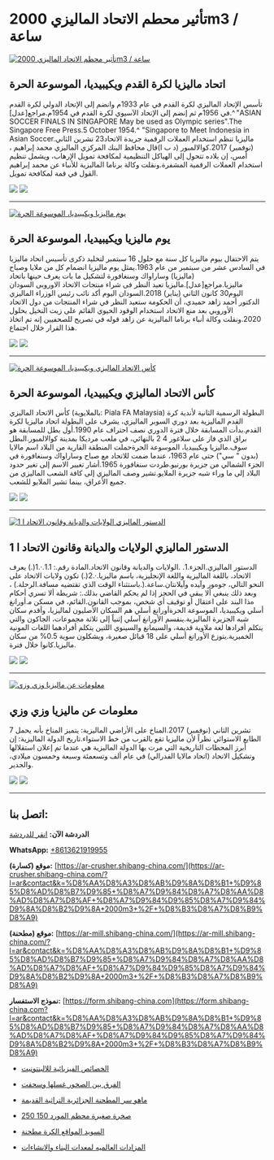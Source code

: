 # تأثير محطم الاتحاد الماليزي 2000m3 / ساعة

<a href="https://swt.shibang-china.com/?l=ar&img&k=%D8%AA%D8%A3%D8%AB%D9%8A%D8%B1+%D9%85%D8%AD%D8%B7%D9%85+%D8%A7%D9%84%D8%A7%D8%AA%D8%AD%D8%A7%D8%AF+%D8%A7%D9%84%D9%85%D8%A7%D9%84%D9%8A%D8%B2%D9%8A+2000m3+%2F+%D8%B3%D8%A7%D8%B9%D8%A9" target="_blank">![تأثير محطم الاتحاد الماليزي 2000m3 / ساعة](http://static.shibang-china.com/all-800x300/829.jpg)</a>

## اتحاد ماليزيا لكرة القدم ويكيبيديا، الموسوعة الحرة
تأسس الإتحاد الماليزي لكرة القدم في عام 1933م وانضم إلى الإتحاد الدولي لكرة القدم في 1956م ثم إنضم إلى الإتحاد الآسيوي لكرة القدم في 1954م.مراجع[عدل].^ &quot;ASIAN SOCCER FINALS IN SINGAPORE May be used as Olympic series&quot;.The Singapore Free Press.5 October 1954.^ &quot;Singapore to Meet Indonesia in Asian Soccer.ماليزيا تنظم استخدام العملات الرقمية جريدة الاتحاد23 تشرين الثاني (نوفمبر) 2017.كوالالمبور (د ب ا)قال محافظ البنك المركزي الماليزي محمد إبراهيم ، أمس، إن بلاده تتحول إلى الهياكل التنظيمية لمكافحة تمويل الإرهاب، ويشمل تنظيم استخدام العملات الرقمية المشفرة.ونقلت وكالة برناما الماليزية للأنباء عن محمد إبراهيم القول في قمة لمكافحة تمويل.


<a href="https://whatsapp.shibangsoft.com/WhatsApp.php" target="_blank" title="WhatsApp">![](http://static.shibang-china.com/icon/whatsapp.png)</a> <a href="https://swt.shibang-china.com/?l=ar&icon&k=%D8%AA%D8%A3%D8%AB%D9%8A%D8%B1+%D9%85%D8%AD%D8%B7%D9%85+%D8%A7%D9%84%D8%A7%D8%AA%D8%AD%D8%A7%D8%AF+%D8%A7%D9%84%D9%85%D8%A7%D9%84%D9%8A%D8%B2%D9%8A+2000m3+%2F+%D8%B3%D8%A7%D8%B9%D8%A9" target="_blank">![](http://static.shibang-china.com/icon/chat-ar.png)</a>

---

<a href="https://swt.shibang-china.com/?l=ar&img&k=%D8%AA%D8%A3%D8%AB%D9%8A%D8%B1+%D9%85%D8%AD%D8%B7%D9%85+%D8%A7%D9%84%D8%A7%D8%AA%D8%AD%D8%A7%D8%AF+%D8%A7%D9%84%D9%85%D8%A7%D9%84%D9%8A%D8%B2%D9%8A+2000m3+%2F+%D8%B3%D8%A7%D8%B9%D8%A9" target="_blank">![يوم ماليزيا ويكيبيديا، الموسوعة الحرة](http://static.shibang-china.com/all-800x300/236.jpg)</a>

## يوم ماليزيا ويكيبيديا، الموسوعة الحرة
يتم الاحتفال بيوم ماليزيا كل سنة مع حلول 16 سبتمبر لتخليد ذكرى تأسيس اتحاد ماليزيا في السادس عشر من سبتمبر من عام 1963.يمثل يوم ماليزيا انضمام كل من ملايا وصباح (ماليزيا) وساراواك وسنغافورة لتشكيل ما بات يعرف حينها باتحاد ماليزيا.مراجع[عدل].ماليزيا تعيد النظر فى شراء منتجات الاتحاد الاوروبى السودان اليوم30 كانون الثاني (يناير) 2018.السودان اليوم أكد نائب رئيس الوزراء الماليزي الدكتور أحمد زاهد حميدي، أن الحكومة ستعيد النظر في شراء المنتجات من دول الاتحاد الأوروبي بعد منع الاتحاد استخدام الوقود الحيوي القائم على زيت النخيل بحلول 2020.ونقلت وكالة أنباء برناما الماليزية عن زاهد قوله في تصريح للصحفيين إنه تم اتخاذ هذا القرار خلال اجتماع.


<a href="https://whatsapp.shibangsoft.com/WhatsApp.php" target="_blank" title="WhatsApp">![](http://static.shibang-china.com/icon/whatsapp.png)</a> <a href="https://swt.shibang-china.com/?l=ar&icon&k=%D8%AA%D8%A3%D8%AB%D9%8A%D8%B1+%D9%85%D8%AD%D8%B7%D9%85+%D8%A7%D9%84%D8%A7%D8%AA%D8%AD%D8%A7%D8%AF+%D8%A7%D9%84%D9%85%D8%A7%D9%84%D9%8A%D8%B2%D9%8A+2000m3+%2F+%D8%B3%D8%A7%D8%B9%D8%A9" target="_blank">![](http://static.shibang-china.com/icon/chat-ar.png)</a>

---

<a href="https://swt.shibang-china.com/?l=ar&img&k=%D8%AA%D8%A3%D8%AB%D9%8A%D8%B1+%D9%85%D8%AD%D8%B7%D9%85+%D8%A7%D9%84%D8%A7%D8%AA%D8%AD%D8%A7%D8%AF+%D8%A7%D9%84%D9%85%D8%A7%D9%84%D9%8A%D8%B2%D9%8A+2000m3+%2F+%D8%B3%D8%A7%D8%B9%D8%A9" target="_blank">![كأس الاتحاد الماليزي ويكيبيديا، الموسوعة الحرة](http://static.shibang-china.com/all-800x300/1432.jpg)</a>

## كأس الاتحاد الماليزي ويكيبيديا، الموسوعة الحرة
كأس الاتحاد الماليزي (بالملايوية: Piala FA Malaysia) البطولة الرسمية الثانية لأندية كرة القدم الماليزية بعد دوري السوبر الماليزي، يشرف على البطولة اتحاد ماليزيا لكرة القدم.بدأت المسابقة خلال فترة الدوري نصف احتراف عام 1990.أول بطل للمسابقة هو براق الذي فاز على سلاغور 4 2 بالنهائي، في ملعب مرديكا بمدينة كوالالمبور.البطل سوف.ماليزيا ويكيبيديا، الموسوعة الحرةحملت المنطقة القارية من البلاد اسم مالايا (بدون &quot; سي&quot;) حتى عام 1963، عندما ضمت للاتحاد مع صباح وساراواك وسنغافورة في الجزء الشمالي من جزيرة بورنيو.طردت سنغافورة 1965.أشار تغيير الاسم إلى تغير حدود البلاد إلى ما وراء شبه جزيرة الملايو.تشير وصف الماليزي إلى كافة الشعب الماليزي من جميع الأعراق، بينما تشير الملايو للشعب.


<a href="https://whatsapp.shibangsoft.com/WhatsApp.php" target="_blank" title="WhatsApp">![](http://static.shibang-china.com/icon/whatsapp.png)</a> <a href="https://swt.shibang-china.com/?l=ar&icon&k=%D8%AA%D8%A3%D8%AB%D9%8A%D8%B1+%D9%85%D8%AD%D8%B7%D9%85+%D8%A7%D9%84%D8%A7%D8%AA%D8%AD%D8%A7%D8%AF+%D8%A7%D9%84%D9%85%D8%A7%D9%84%D9%8A%D8%B2%D9%8A+2000m3+%2F+%D8%B3%D8%A7%D8%B9%D8%A9" target="_blank">![](http://static.shibang-china.com/icon/chat-ar.png)</a>

---

<a href="https://swt.shibang-china.com/?l=ar&img&k=%D8%AA%D8%A3%D8%AB%D9%8A%D8%B1+%D9%85%D8%AD%D8%B7%D9%85+%D8%A7%D9%84%D8%A7%D8%AA%D8%AD%D8%A7%D8%AF+%D8%A7%D9%84%D9%85%D8%A7%D9%84%D9%8A%D8%B2%D9%8A+2000m3+%2F+%D8%B3%D8%A7%D8%B9%D8%A9" target="_blank">![اﻟﺪﺳﺘﻮر اﻟﻤﺎﻟﻴﺰي اﻟﻮﻻﻳﺎت واﻟﺪﻳﺎﻧﺔ وﻗﺎﻧﻮن اﻻﺗﺤﺎد ا 1](http://static.shibang-china.com/all-800x300/1094.jpg)</a>

## اﻟﺪﺳﺘﻮر اﻟﻤﺎﻟﻴﺰي اﻟﻮﻻﻳﺎت واﻟﺪﻳﺎﻧﺔ وﻗﺎﻧﻮن اﻻﺗﺤﺎد ا 1
اﻟﺪﺳﺘﻮر اﻟﻤﺎﻟﻴﺰي.اﻟﺠﺰء.1. .اﻟﻮﻻﻳﺎت واﻟﺪﻳﺎﻧﺔ وﻗﺎﻧﻮن اﻻﺗﺤﺎد.اﻟﻤﺎدة رﻗﻢ.: 1.1.·.1(.) ﻳﻌﺮف اﻻﺗﺤﺎد، ﺑﺎﻟﻠﻐﺔ اﻟﻤﺎﻟﻴﺰﻳﺔ واﻟﻠﻐﺔ اﻹﻧﺠﻠﻴﺰﻳﺔ، ﺑﺎﺳﻢ ﻣﺎﻟﻴﺰﻳﺎ.·.2(.) ﺗﻜﻮن وﻻﻳﺎت اﻻﺗﺤﺎد ﻋﻠﻰ اﻟﻨﺤﻮ اﻟﺘﺎﻟﻲ، ﺟﻮهﻮر وآﻴﺪﻩ وآﻴﻼﻧﺘﺎن.ﺳﺎﻋﺔ.(.ﺑﺎﺳﺘﺜﻨﺎء اﻟﻮﻗﺖ اﻟﺬي ﺗﻘﺘﻀﻴﻪ ﻣﺴﺎﻓﺔ.اﻟﺮﺣﻠﺔ.) ، وﺑﻌﺪ ذﻟﻚ ﻳﻨﺒﻐﻲ أﻻ ﻳﺒﻘﻰ ﻓﻲ اﻟﺤﺠﺰ إذا ﻟﻢ ﻳﺤﻜﻢ اﻟﻘﺎﺿﻲ ﺑﺬﻟﻚ.: ﺷﺮﻳﻄﺔ أﻻ ﺗﺴﺮي أﺣﻜﺎم هﺬا اﻟﺒﻨﺪ ﻋﻠﻰ اﻋﺘﻘﺎل أو ﺗﻮﻗﻴﻒ أي ﺷﺨﺺ، ﺑﻤﻮﺟﺐ اﻟﻘﺎﻧﻮن.اﻟﻘﺎﺋﻢ، ﻓﻲ ﻣﺴﻜﻦ ﻣ.أورانغ أسلي ويكيبيديا، الموسوعة الحرةأورانغ أسلي هم السكان الأصليون لماليزيا، وأقدم سكان شبه الجزيرة الماليزية.ينقسم الأورانغ آسلي إثنياً إلى ثلاثة مجموعات، الجاكون والتي يتكلم أفرادها لغة ملاوية قديمة، والسيمانغ والسينوي اللتين يتكلم أفرادهما اللغات المونية الخميرية.يتوزع الأورانغ أسلي على 18 قبائل صغيرة، ويشكلون سوية 0.5% من سكان ماليزيا.كانوا خلال فترة.


<a href="https://whatsapp.shibangsoft.com/WhatsApp.php" target="_blank" title="WhatsApp">![](http://static.shibang-china.com/icon/whatsapp.png)</a> <a href="https://swt.shibang-china.com/?l=ar&icon&k=%D8%AA%D8%A3%D8%AB%D9%8A%D8%B1+%D9%85%D8%AD%D8%B7%D9%85+%D8%A7%D9%84%D8%A7%D8%AA%D8%AD%D8%A7%D8%AF+%D8%A7%D9%84%D9%85%D8%A7%D9%84%D9%8A%D8%B2%D9%8A+2000m3+%2F+%D8%B3%D8%A7%D8%B9%D8%A9" target="_blank">![](http://static.shibang-china.com/icon/chat-ar.png)</a>

---

<a href="https://swt.shibang-china.com/?l=ar&img&k=%D8%AA%D8%A3%D8%AB%D9%8A%D8%B1+%D9%85%D8%AD%D8%B7%D9%85+%D8%A7%D9%84%D8%A7%D8%AA%D8%AD%D8%A7%D8%AF+%D8%A7%D9%84%D9%85%D8%A7%D9%84%D9%8A%D8%B2%D9%8A+2000m3+%2F+%D8%B3%D8%A7%D8%B9%D8%A9" target="_blank">![معلومات عن ماليزيا وزي وزي](http://static.shibang-china.com/all-800x300/525.jpg)</a>

## معلومات عن ماليزيا وزي وزي
7 تشرين الثاني (نوفمبر) 2017.المناخ على الأراضي الماليزية: يتميز المناخ بأنه يحمل الطابع الاستوائي نظراً لأن ماليزيا تقع بالقرب من خط الاستواء.تاريخ الدولة الماليزية: إن أبرز المحطات التاريخية التي مرت بها الدولة الماليزية هي عندما تم إعلان استقلالها وتشكيل الاتحاد (اتحاد مالايا الفدرالي) في عام ألف وتسعمئة وسبعة وخمسون ميلادي، والجدير.

<a href="https://whatsapp.shibangsoft.com/WhatsApp.php" target="_blank" title="WhatsApp">![](http://static.shibang-china.com/icon/whatsapp.png)</a> <a href="https://swt.shibang-china.com/?l=ar&icon&k=%D8%AA%D8%A3%D8%AB%D9%8A%D8%B1+%D9%85%D8%AD%D8%B7%D9%85+%D8%A7%D9%84%D8%A7%D8%AA%D8%AD%D8%A7%D8%AF+%D8%A7%D9%84%D9%85%D8%A7%D9%84%D9%8A%D8%B2%D9%8A+2000m3+%2F+%D8%B3%D8%A7%D8%B9%D8%A9" target="_blank">![](http://static.shibang-china.com/icon/chat-ar.png)</a>

---
## اتصل بنا:

**الدردشة الآن:** [انقر للدردشة](https://swt.shibang-china.com?l=ar&contact&k=%D8%AA%D8%A3%D8%AB%D9%8A%D8%B1+%D9%85%D8%AD%D8%B7%D9%85+%D8%A7%D9%84%D8%A7%D8%AA%D8%AD%D8%A7%D8%AF+%D8%A7%D9%84%D9%85%D8%A7%D9%84%D9%8A%D8%B2%D9%8A+2000m3+%2F+%D8%B3%D8%A7%D8%B9%D8%A9)

**WhatsApp:**  [+8613621919955](https://whatsapp.shibangsoft.com/WhatsApp.php)

**موقع (كسارة):** [https://ar-crusher.shibang-china.com/](https://ar-crusher.shibang-china.com/?l=ar&contact&k=%D8%AA%D8%A3%D8%AB%D9%8A%D8%B1+%D9%85%D8%AD%D8%B7%D9%85+%D8%A7%D9%84%D8%A7%D8%AA%D8%AD%D8%A7%D8%AF+%D8%A7%D9%84%D9%85%D8%A7%D9%84%D9%8A%D8%B2%D9%8A+2000m3+%2F+%D8%B3%D8%A7%D8%B9%D8%A9)

**موقع (مطحنة):** [https://ar-mill.shibang-china.com/](https://ar-mill.shibang-china.com/?l=ar&contact&k=%D8%AA%D8%A3%D8%AB%D9%8A%D8%B1+%D9%85%D8%AD%D8%B7%D9%85+%D8%A7%D9%84%D8%A7%D8%AA%D8%AD%D8%A7%D8%AF+%D8%A7%D9%84%D9%85%D8%A7%D9%84%D9%8A%D8%B2%D9%8A+2000m3+%2F+%D8%B3%D8%A7%D8%B9%D8%A9)

**نموذج الاستفسار:** [https://form.shibang-china.com](https://form.shibang-china.com?l=ar&contact&k=%D8%AA%D8%A3%D8%AB%D9%8A%D8%B1+%D9%85%D8%AD%D8%B7%D9%85+%D8%A7%D9%84%D8%A7%D8%AA%D8%AD%D8%A7%D8%AF+%D8%A7%D9%84%D9%85%D8%A7%D9%84%D9%8A%D8%B2%D9%8A+2000m3+%2F+%D8%B3%D8%A7%D8%B9%D8%A9)

* [الخصائص الفيزيائية للالبنتونيت](../23/%D8%A7%D9%84%D8%AE%D8%B5%D8%A7%D8%A6%D8%B5%20%D8%A7%D9%84%D9%81%D9%8A%D8%B2%D9%8A%D8%A7%D8%A6%D9%8A%D8%A9%20%D9%84%D9%84%D8%A7%D9%84%D8%A8%D9%86%D8%AA%D9%88%D9%86%D9%8A%D8%AA.md)

* [الفرق بين الصخور غسلها وسحقت](../24/%D8%A7%D9%84%D9%81%D8%B1%D9%82%20%D8%A8%D9%8A%D9%86%20%D8%A7%D9%84%D8%B5%D8%AE%D9%88%D8%B1%20%D8%BA%D8%B3%D9%84%D9%87%D8%A7%20%D9%88%D8%B3%D8%AD%D9%82%D8%AA.md)

* [ماهو سر المطحنة الجزائرية التراثية القديمة](../21/%D9%85%D8%A7%D9%87%D9%88%20%D8%B3%D8%B1%20%D8%A7%D9%84%D9%85%D8%B7%D8%AD%D9%86%D8%A9%20%D8%A7%D9%84%D8%AC%D8%B2%D8%A7%D8%A6%D8%B1%D9%8A%D8%A9%20%D8%A7%D9%84%D8%AA%D8%B1%D8%A7%D8%AB%D9%8A%D8%A9%20%D8%A7%D9%84%D9%82%D8%AF%D9%8A%D9%85%D8%A9.md)

* [صخرة صغيرة محطم المورد 150 250](../24/%D8%B5%D8%AE%D8%B1%D8%A9%20%D8%B5%D8%BA%D9%8A%D8%B1%D8%A9%20%D9%85%D8%AD%D8%B7%D9%85%20%D8%A7%D9%84%D9%85%D9%88%D8%B1%D8%AF%20150%20250.md)

* [السويد المواقع الكرة مطحنة](../23/%D8%A7%D9%84%D8%B3%D9%88%D9%8A%D8%AF%20%D8%A7%D9%84%D9%85%D9%88%D8%A7%D9%82%D8%B9%20%D8%A7%D9%84%D9%83%D8%B1%D8%A9%20%D9%85%D8%B7%D8%AD%D9%86%D8%A9.md)

* [المزادات العالميه لمعدات البناء والانشاءات](../22/%D8%A7%D9%84%D9%85%D8%B2%D8%A7%D8%AF%D8%A7%D8%AA%20%D8%A7%D9%84%D8%B9%D8%A7%D9%84%D9%85%D9%8A%D9%87%20%D9%84%D9%85%D8%B9%D8%AF%D8%A7%D8%AA%20%D8%A7%D9%84%D8%A8%D9%86%D8%A7%D8%A1%20%D9%88%D8%A7%D9%84%D8%A7%D9%86%D8%B4%D8%A7%D8%A1%D8%A7%D8%AA.md)